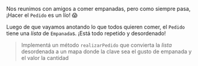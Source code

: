 Nos reunimos con amigos a comer empanadas, pero como siempre pasa, ¡Hacer el `Pedido` es un lío! :scream:

Luego de que vayamos anotando lo que todos quieren comer, el `Pedido` tiene una _lista_ de `Empanada`s.
¡Está todo repetido y desordenado!

> Implementá un método `realizarPedido` que convierta la _lista_ desordenada a un mapa donde la clave sea el gusto de empanada y el valor la cantidad